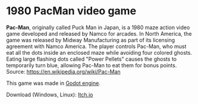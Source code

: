 # 1980 PacMan video game

<b>Pac-Man</b>, originally called Puck Man in Japan, is a 1980 maze action video game developed and released by Namco for arcades. In North America, the game was released by Midway Manufacturing as part of its licensing agreement with Namco America. The player controls Pac-Man, who must eat all the dots inside an enclosed maze while avoiding four colored ghosts. Eating large flashing dots called "Power Pellets" causes the ghosts to temporarily turn blue, allowing Pac-Man to eat them for bonus points.<br />
Source: https://en.wikipedia.org/wiki/Pac-Man

This game was made in <a href="https://godotengine.org/" target="_blank">Godot engine</a>.

Download (Windows, Linux): <a href="https://sysma51.itch.io/pacman" target="_blank">Itch.io</a>